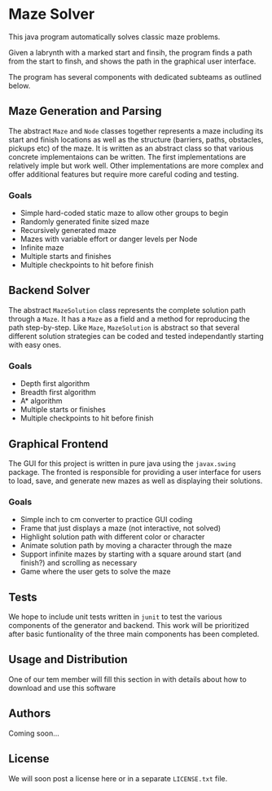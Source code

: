 # Maze Solver

This java program automatically solves classic maze problems.

Given a labrynth with a marked start and finsih, the program finds a path from the start to finsh, and shows the path in the graphical user interface.

The program has several components with dedicated subteams as outlined below.

## Maze Generation and Parsing

The abstract `Maze` and `Node` classes together represents a maze including its start and finish locations as well as the structure (barriers, paths, obstacles, pickups etc) of the maze. It is written as an abstract class so that various concrete implementaions can be written. The first implementations are relatively imple but work well. Other implementations are more complex and offer additional features but require more careful coding and testing.

### Goals
* Simple hard-coded static maze to allow other groups to begin
* Randomly generated finite sized maze
* Recursively generated maze
* Mazes with variable effort or danger levels per Node
* Infinite maze
* Multiple starts and finishes
* Multiple checkpoints to hit before finish

## Backend Solver

The abstract `MazeSolution` class represents the complete solution path through a `Maze`. It has a `Maze` as a field and a method for reproducing the path step-by-step. Like `Maze`, `MazeSolution` is abstract so that several different solution strategies can be coded and tested independantly starting with easy ones.

### Goals
* Depth first algorithm
* Breadth first algorithm
* A* algorithm
* Multiple starts or finishes
* Multiple checkpoints to hit before finish

## Graphical Frontend

The GUI for this project is written in pure java using the `javax.swing` package. The fronted is responsible for providing a user interface for users to load, save, and generate new mazes as well as displaying their solutions.

### Goals
* Simple inch to cm converter to practice GUI coding
* Frame that just displays a maze (not interactive, not solved)
* Highlight solution path with different color or character
* Animate solution path by moving a character through the maze
* Support infinite mazes by starting with a square around start (and finish?) and scrolling as necessary
* Game where the user gets to solve the maze

## Tests

We hope to include unit tests written in `junit` to test the various components of the generator and backend. This work will be prioritized after basic funtionality of the three main components has been completed.

## Usage and Distribution

One of our tem member will fill this section in with details about how to download and use this software

## Authors

Coming soon...

## License

We will soon post a license here or in a separate `LICENSE.txt` file.
